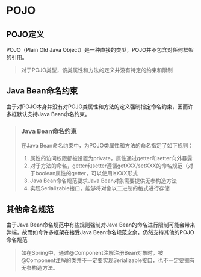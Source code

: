# POJO
## POJO定义
POJO（Plain Old Java Object）是一种直接的类型，POJO并不包含对任何框架的引用。
> 对于POJO类型，该类属性和方法的定义并没有特定的约束和限制
## Java Bean命名约束
由于对POJO本身并没有对POJO类属性和方法的定义强制指定命名约束，因而许多框默认支持Java Bean命名约束。
> ### Java Bean命名约束  
> 在Java Bean命名约束中，为POJO类属性和方法的命名指定了如下规则：
> 1. 属性的访问权限都被设置为private，属性通过getter和setter向外暴露
> 2. 对于方法的命名，getter和setter遵循getXXX/setXXX的命名规范（对于boolean属性的getter，可以使用isXXX形式
> 3. Java Bean命名规范要求Java Bean对象需要提供无参构造方法
> 4. 实现Serializable接口，能够将对象以二进制的格式进行存储
## 其他命名规范
由于Java Bean命名规范中有些规则强制对Java Bean的命名进行限制可能会带来弊端，故而如今许多框架在接受Java Bean命名规范之余，仍然支持其他的POJO命名规范
> 如在Spring中，通过@Component注解注册Bean对象时，被@Component注解的类并不一定要实现Serializable接口，也不一定要拥有无参构造方法。
